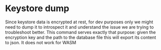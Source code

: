 # Keystore dump

Since keystore data is encrypted at rest, for dev purposes only we might need to dump it to introspect it and understand
the issue we are trying to troubleshoot better. This command serves exactly that purpose: given the encryption key and
the path to the database file this will export its content to json. It does not work for WASM